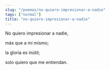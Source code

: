 ```yaml
---
slug: "/poemas/no-quiero-impresionar-a-nadie"
tags: ["normal"]
title: "no-quiero-impresionar-a-nadie"
---
```

No quiero impresionar a nadie,

más que a mí mismo;

la gloria es inútil;

solo quiero que me entiendan.